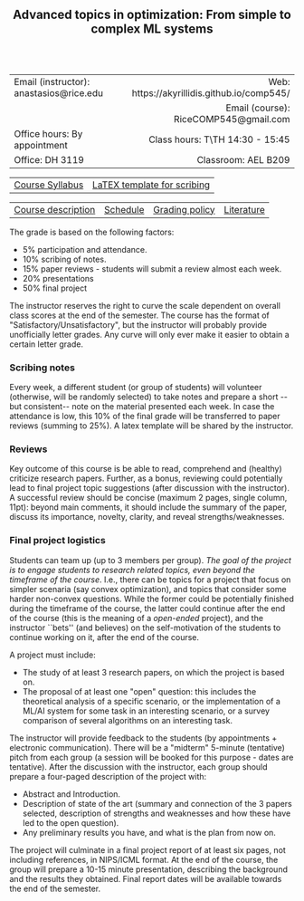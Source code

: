 <h2 align="center"><b> Advanced topics in optimization: From simple to complex ML systems</b> </h2>

<br>
<br>

<table style="width:100%">  
  <tr>
    <td>Email (instructor): anastasios@rice.edu</td>
    <td align="right">Web: https://akyrillidis.github.io/comp545/</td> 
  </tr>
  <tr>
    <td> </td>
    <td align="right">Email (course): RiceCOMP545@gmail.com</td> 
  </tr>
  <tr>
    <td>Office hours: By appointment </td>
    <td align="right">Class hours: T\TH 14:30 - 15:45</td> 
  </tr>
  <tr>
    <td>Office: DH 3119</td>
    <td align="right">Classroom: AEL B209 </td> 
  </tr>
</table>

<table style="width:100%">  
  <tr> 
    <td align="center"><a href="./Syllabus.pdf">Course Syllabus</a></td>
    <td align="center"><a href="./scribe_template.zip">LaTEX template for scribing</a></td>
  </tr>
</table>

<table style="width:100%">  
  <tr> 
    <td align="left"><a href="http://akyrillidis.github.io/comp545/">Course description</a></td>
    <td align="left"><a href="http://akyrillidis.github.io/comp545/schedule.html">Schedule</a></td> 
    <td align="left"><a href="http://akyrillidis.github.io/comp545/grading.html">Grading policy</a></td> 
    <td align="left"><a href="http://akyrillidis.github.io/comp545/literature.html">Literature</a></td> 
  </tr>
</table>

The grade is based on the following factors: 

- 5% participation and attendance.
- 10% scribing of notes.
- 15% paper reviews - students will submit a review almost each week. 
- 20% presentations
- 50% final project

The instructor reserves the right to curve the scale dependent on overall class scores at the end of the semester. 
The course has the format of "Satisfactory/Unsatisfactory", but the instructor will probably provide unofficially letter grades.
Any curve will only ever make it easier to obtain a certain letter grade.

### Scribing notes
Every week, a different student (or group of students) will volunteer (otherwise, will be randomly selected) to take notes and prepare a short --but consistent-- note on the material presented each week.
In case the attendance is low, this 10% of the final grade will be transferred to paper reviews (summing to 25%).
A latex template will be shared by the instructor.

### Reviews
Key outcome of this course is be able to read, comprehend and (healthy) criticize research papers. Further, as a bonus, reviewing could potentially lead to final project topic suggestions (after discussion with the instructor).
A successful review should be concise (maximum 2 pages, single column, 11pt): beyond main comments, it should include the summary of the paper, discuss its importance, novelty, clarity, and reveal strengths/weaknesses.

### Final project logistics

Students can team up (up to 3 members per group). 
_The goal of the project is to engage students to research related topics, even beyond the timeframe of the course_. 
I.e., there can be topics for a project that focus on simpler scenaria (say convex optimization), and topics that consider some harder non-convex questions. 
While the former could be potentially finished during the timeframe of the course, the latter could continue after the end of the course (this is the meaning of a _open-ended_ project), and the instructor ``bets'' (and believes) on the self-motivation of the students to continue working on it, after the end of the course.

A project must include: 

- The study of at least 3 research papers, on which the project is based on. 
- The proposal of at least one "open" question: this includes the theoretical analysis of a specific scenario, or the implementation of a ML/AI system for some task in an interesting scenario, or a survey comparison of several algorithms on an interesting task.

The instructor will provide feedback to the students (by appointments + electronic communication).
There will be a "midterm" 5-minute (tentative) pitch from each group (a session will be booked for this purpose - dates are tentative).
After the discussion with the instructor, each group should prepare a four-paged description of the project with: 

- Abstract and Introduction. 
- Description of state of the art (summary and connection of the 3 papers selected, description of strengths and weaknesses and how these have led to the open question). 
- Any preliminary results you have, and what is the plan from now on. 

The project will culminate in a final project report of at least six pages, not including references, in NIPS/ICML format. 
At the end of the course, the group will prepare a 10-15 minute presentation, describing the background and the results they obtained.
Final report dates will be available towards the end of the semester.
